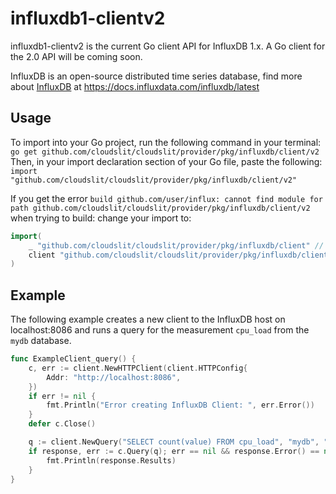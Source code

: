 # influxdb1-clientv2
influxdb1-clientv2 is the current Go client API for InfluxDB 1.x. A Go client for the 2.0 API will be coming soon.

InfluxDB is an open-source distributed time series database, find more about [InfluxDB](https://www.influxdata.com/time-series-platform/influxdb/) at https://docs.influxdata.com/influxdb/latest

## Usage
To import into your Go project, run the following command in your terminal:
`go get github.com/cloudslit/cloudslit/provider/pkg/influxdb/client/v2`
Then, in your import declaration section of your Go file, paste the following:
`import "github.com/cloudslit/cloudslit/provider/pkg/influxdb/client/v2"`

If you get the error `build github.com/user/influx: cannot find module for path github.com/cloudslit/cloudslit/provider/pkg/influxdb/client/v2` when trying to build:
change your import to:
```go
import(
	_ "github.com/cloudslit/cloudslit/provider/pkg/influxdb/client" // this is important because of the bug in go mod
	client "github.com/cloudslit/cloudslit/provider/pkg/influxdb/client/v2"
)
```

## Example
The following example creates a new client to the InfluxDB host on localhost:8086 and runs a query for the measurement `cpu_load` from the `mydb` database. 
``` go
func ExampleClient_query() {
	c, err := client.NewHTTPClient(client.HTTPConfig{
		Addr: "http://localhost:8086",
	})
	if err != nil {
		fmt.Println("Error creating InfluxDB Client: ", err.Error())
	}
	defer c.Close()

	q := client.NewQuery("SELECT count(value) FROM cpu_load", "mydb", "")
	if response, err := c.Query(q); err == nil && response.Error() == nil {
		fmt.Println(response.Results)
	}
}
```
